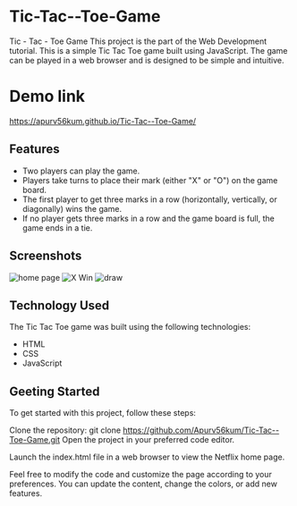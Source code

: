 # Tic-Tac--Toe-Game
Tic - Tac - Toe Game
This project is the part of the Web Development tutorial.
This is a simple Tic Tac Toe game built using JavaScript. The game can be played in a web browser and is designed to be simple and intuitive.

# Demo link
 https://apurv56kum.github.io/Tic-Tac--Toe-Game/

## Features
- Two players can play the game.
- Players take turns to place their mark (either "X" or "O") on the game board.
- The first player to get three marks in a row (horizontally, vertically, or diagonally) wins the game.
- If no player gets three marks in a row and the game board is full, the game ends in a tie.

## Screenshots
![home page](https://github.com/Apurv56kum/Tic-Tac--Toe-Game/assets/75967582/a911a41f-4398-4fa8-9194-52d5c9ecc12e)
![X Win](https://github.com/Apurv56kum/Tic-Tac--Toe-Game/assets/75967582/1f4edd8d-9b53-450f-be05-ae85228a5771)
![draw ](https://github.com/Apurv56kum/Tic-Tac--Toe-Game/assets/75967582/08669592-d663-4918-8080-a7efb62625fc)

## Technology Used

The Tic Tac Toe game was built using the following technologies:
- HTML
- CSS
- JavaScript
## Geeting Started

 To get started with this project, follow these steps:

Clone the repository: git clone https://github.com/Apurv56kum/Tic-Tac--Toe-Game.git Open the project in your preferred code editor.

Launch the index.html file in a web browser to view the Netflix home page.

Feel free to modify the code and customize the page according to your preferences. You can update the content, change the colors, or add new features.
